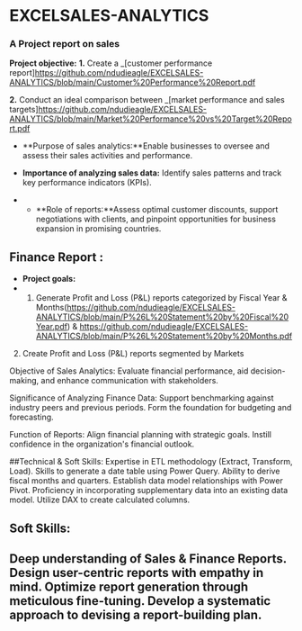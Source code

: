 # EXCELSALES-ANALYTICS

### A Project report on sales
**Project objective:** 
**1.** Create a _[customer performance report]https://github.com/ndudieagle/EXCELSALES-ANALYTICS/blob/main/Customer%20Performance%20Report.pdf

 **2.** Conduct an ideal  comparison between _[market performance and sales targets]https://github.com/ndudieagle/EXCELSALES-ANALYTICS/blob/main/Market%20Performance%20vs%20Target%20Report.pdf

 - **Purpose of sales analytics:**Enable businesses to oversee and assess their sales activities and performance.

- **Importance of analyzing sales data:** Identify sales patterns and track key performance indicators (KPIs).
- - **Role of reports:**Assess optimal customer discounts, support negotiations with clients, and pinpoint opportunities for business expansion in promising countries.
 

## Finance Report :

- **Project goals:**
- 1. Generate Profit and Loss (P&L) reports categorized by Fiscal Year & Months(https://github.com/ndudieagle/EXCELSALES-ANALYTICS/blob/main/P%26L%20Statement%20by%20Fiscal%20Year.pdf) & https://github.com/ndudieagle/EXCELSALES-ANALYTICS/blob/main/P%26L%20Statement%20by%20Months.pdf

2. Create Profit and Loss (P&L) reports segmented by Markets

Objective of Sales Analytics: Evaluate financial performance, aid decision-making, and enhance communication with stakeholders.

Significance of Analyzing Finance Data: Support benchmarking against industry peers and previous periods. Form the foundation for budgeting and forecasting.

Function of Reports: Align financial planning with strategic goals. Instill confidence in the organization's financial outlook.

##Technical & Soft Skills:
 Expertise in ETL methodology (Extract, Transform, Load).
 Skills to generate a date table using Power Query.
 Ability to derive fiscal months and quarters.
 Establish data model relationships with Power Pivot.
 Proficiency in incorporating supplementary data into an existing data model.
 Utilize DAX to create calculated columns.

## Soft Skills:
 Deep understanding of Sales & Finance Reports.
 Design user-centric reports with empathy in mind.
 Optimize report generation through meticulous fine-tuning.
 Develop a systematic approach to devising a report-building plan.
- 
